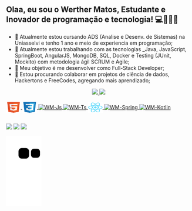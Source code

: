 ## Olaa, eu sou o Werther Matos, Estudante e Inovador de programação e tecnologia! 💻👨🏻‍💻

- 📌 Atualmente estou cursando ADS (Analise e Desenv. de Sistemas) na Uniasselvi e tenho 1 ano e meio de experiencia em programação;
- 🔭 Atualmente estou trabalhando com as tecnologias _Java, JavaScript, SpringBoot, AngularJS, MongoDB, SQL, Docker e Testing (JUnit, Mockito) com metodologia ágil SCRUM e Agile;
- 🌱 Meu objetivo é me desenvolver como Full-Stack Developer;
- 🤝 Estou procurando colaborar em projetos de ciência de dados, Hackertons e FreeCodes, agregando mais aprendizado;

<div align="center">
  <a href="https://github.com/werther-matos">
  <img height="180em" src="https://github-readme-stats.vercel.app/api?username=werther-matos&show_icons=true&theme=dracula&include_all_commits=true&count_private=true"/>
  <img height="180em" src="https://github-readme-stats.vercel.app/api/top-langs/?username=werther-matos&layout=compact&langs_count=7&theme=dracula"/>
</div>
  
<div style="display: inline_block"><br>
  <img align="center" alt="WM-HTML" height="30" width="40" src="https://raw.githubusercontent.com/devicons/devicon/master/icons/html5/html5-original.svg">
  <img align="center" alt="WM-CSS" height="30" width="40" src="https://raw.githubusercontent.com/devicons/devicon/master/icons/css3/css3-original.svg">
  <img align="center" alt="WM-Js" height="30" width="40" src="https://cdn.jsdelivr.net/gh/devicons/devicon/icons/java/java-original.svg">
  <img align="center" alt="WM-Ts" height="30" width="40" src="https://cdn.jsdelivr.net/gh/devicons/devicon/icons/javascript/javascript-original.svg">
  <img align="center" alt="WM-React" height="30" width="40" src="https://raw.githubusercontent.com/devicons/devicon/master/icons/react/react-original.svg">
  <img align="center" alt="WM-Spring" height="30" width="40" src="https://cdn.jsdelivr.net/gh/devicons/devicon/icons/spring/spring-original.svg">
  <img align="center" alt="WM-Kotlin" height="30" width="40" src="https://cdn.jsdelivr.net/gh/devicons/devicon/icons/kotlin/kotlin-original.svg">
</div>
  
  ##
 
<div> 
 <a href="https://www.linkedin.com/in/werthermatos/" target="_blank"><img src="https://img.shields.io/badge/-LinkedIn-%230077B5?style=for-the-badge&logo=linkedin&logoColor=white" target="_blank"></a> 
 <a href = "mailto:contatowerthermatos@outlook.com"><img src="https://img.shields.io/badge/Microsoft_Outlook-0078D4?style=for-the-badge&logo=microsoft-outlook&logoColor=white" target="_blank"></a>
 <a href="https://instagram.com/lua_werther_sol" target="_blank"><img src="https://img.shields.io/badge/-Instagram-%23E4405F?style=for-the-badge&logo=instagram&logoColor=white" target="_blank"></a>
 
 
  ![Snake animation](https://github.com/rafaballerini/rafaballerini/blob/output/github-contribution-grid-snake.svg)
</div>
